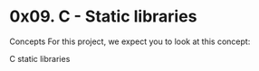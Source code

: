 # 0x09. C - Static libraries
Concepts
For this project, we expect you to look at this concept:

C static libraries
